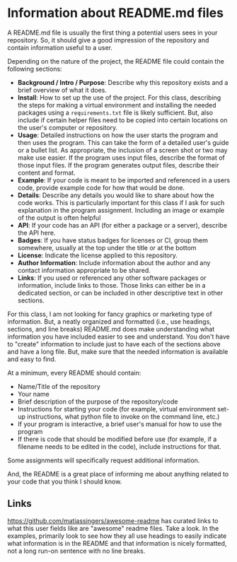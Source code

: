 # Information about README.md files
A README.md file is usually the first thing a potential users sees in your
repository.  So, it should give a good impression of the repository and contain
information useful to a user.

Depending on the nature of the project, the README file could contain the
following sections:
* __Background / Intro / Purpose__: Describe why this repository exists and a
brief overview of what it does.  
* __Install__:  How to set up the use of the project.  For this class, describing
the steps for making a virtual environment and installing the needed
packages using a `requirements.txt` file is likely sufficient.  But, also
include if certain helper files need to be copied into certain locations
on the user's computer or repository.
* __Usage__:  Detailed instructions on how the user starts the program and
then uses the program.  This can take the form of a detailed user's guide or
a bullet list.  As appropriate, the inclusion of a screen shot or two may
make use easier.  If the program uses input files, describe the format of 
those input files.  If the program generates output files, describe their
content and format.
* __Example__:  If your code is meant to be imported and referenced in a
users code, provide example code for how that would be done.
* __Details__: Describe any details you would like to share about how the code
works.  This is particularly important for this class if I ask for such
explanation in the program assignment.  Including an image or example of the
output is often helpful
* __API__: If your code has an API (for either a package or a server), describe
the API here.
* __Badges__: If you have status badges for licenses or CI, group
them somewhere, usually at the top under the title or at the bottom
* __License__: Indicate the license applied to this repository.
* __Author Information__:  Include information about the author and any 
contact information appropriate to be shared.
* __Links__:  If you used or referenced any other software packages or
information, include links to those.  Those links can either be in a 
dedicated section, or can be included in other descriptive text in other 
sections.

For this class, I am not looking for fancy graphics or marketing type of
information.  But, a neatly organized and formatted (i.e., use headings,
sections, and line breaks) 
README.md does make understanding what information you have included easier
to see and understand.  You don't have to "create" information to include
just to have each of the sections above and have a long file.  But, make sure
that the needed information is available and easy to find.  

At a minimum, every README should contain:
* Name/Title of the repository
* Your name
* Brief description of the purpose of the repository/code
* Instructions for starting your code (for example, virtual environment set-up
  instructions, what python file to invoke on the command line, etc.)
* If your program is interactive, a brief user's manual for how to use the
  program
* If there is code that should be modified before use (for example, if a
  filename needs to be edited in the code), include instructions for that.

Some assignments will specifically request additional information.

And, the README is a great place of informing me about anything related to 
your code that you think I should know.

## Links  

<https://github.com/matiassingers/awesome-readme> has curated links to what
this user fields like are "awesome" readme files.  Take a look.  In the
examples, primarily look to see how they all use headings to easily
indicate what information is in the README and that information is nicely
formatted, not a long run-on sentence with no line breaks.
